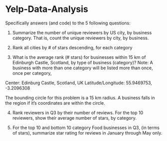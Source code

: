 # Yelp-Data-Analysis

Specifically answers (and code) to the 5 following questions:

1. Summarize the number of unique reviewers by US city, by business category. That is, count the unique reviewers by city, by business.

2. Rank all cities by # of stars descending, for each category

3. What is the average rank (# stars) for businesses within 15 km of Edinburgh Castle, Scotland, by type of business (category)? Note: A business with more than one category will be listed more than once, once per category,

  Center: Edinburg Castle, Scotland, UK
  Latitude/Longitude: 55.9469753, -3.2096308

  The bounding circle for this problem is a 15 km radius. A business falls in the region if it’s coordinates are within the     circle.

4. Rank reviewers in Q3 by their number of reviews. For the top 10 reviewers, show their average number of stars, by category.

5. For the top 10 and bottom 10 category Food businesses in Q3, (in terms of stars), summarize star rating for reviews in January through May only.
